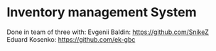 # Inventory management System
Done in team of three with:
Evgenii Baldin: https://github.com/SnikeZ
Eduard Kosenko: https://github.com/ek-gbc
